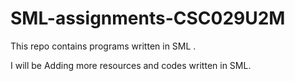 # SML-assignments-CSC029U2M
This repo contains programs written in SML .

I will be Adding more resources and codes written in SML.
